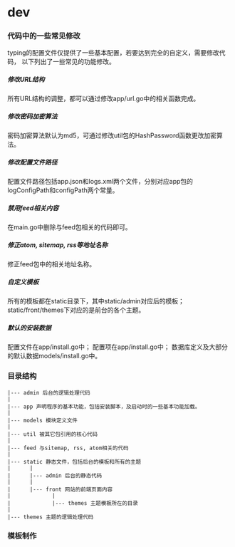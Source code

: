 # dev

### 代码中的一些常见修改

typing的配置文件仅提供了一些基本配置，若要达到完全的自定义，需要修改代码，
以下列出了一些常见的功能修改。


##### 修改URL结构

所有URL结构的调整，都可以通过修改app/url.go中的相关函数完成。


##### 修改密码加密算法

密码加密算法默认为md5，可通过修改util包的HashPassword函数更改加密算法。


##### 修改配置文件路径

配置文件路径包括app.json和logs.xml两个文件，分别对应app包的logConfigPath和configPath两个常量。


##### 禁用feed相关内容

在main.go中删除与feed包相关的代码即可。


##### 修正atom, sitemap, rss等地址名称

修正feed包中的相关地址名称。


##### 自定义模板

所有的模板都在static目录下，其中static/admin对应后的模板；
static/front/themes下对应的是前台的各个主题。


##### 默认的安装数据

配置文件在app/install.go中；
配置项在app/install.go中；
数据库定义及大部分的默认数据models/install.go中。



### 目录结构

```
|--- admin 后台的逻辑处理代码
|
|--- app 声明程序的基本功能，包括安装脚本，及启动时的一些基本功能加载。
|
|--- models 模块定义文件
|
|--- util 被其它包引用的核心代码
|
|--- feed 与sitemap, rss, atom相关的代码
|
|--- static 静态文件，包括后台的模板和所有的主题
|      |
|      |--- admin 后台的静态代码
|      |
|      |--- front 网站的前端页面内容
|             |
|             |--- themes 主题模板所在的目录
|
|--- themes 主题的逻辑处理代码
```


### 模板制作
